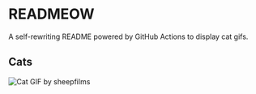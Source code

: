 # READMEOW

A self-rewriting README powered by GitHub Actions to display cat gifs.

## Cats

![Cat GIF by sheepfilms](https://media3.giphy.com/media/v1.Y2lkPTlhY2QwMmRhdHh0c2xmcm9oZm0xaTd0cDA4a2c0MjAxN2trOGN4bjUyd2VpbGJqcyZlcD12MV9naWZzX3NlYXJjaCZjdD1n/zZMTVkTeEfeEg/200.gif)
